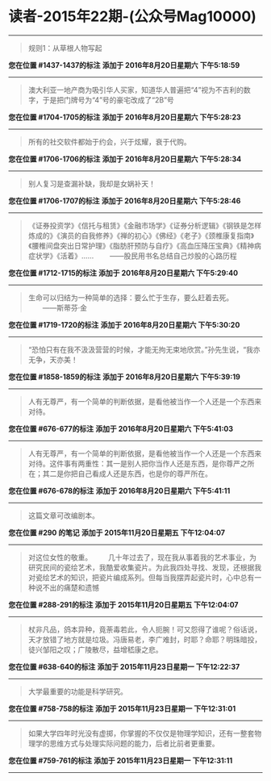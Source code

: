 # 读者-2015年22期-(公众号Mag10000)

---

> 规则1：从草根人物写起

**您在位置 #1437-1437的标注** **添加于 2016年8月20日星期六 下午5:18:59**

---

> 澳大利亚一地产商为吸引华人买家，知道华人普遍把“4”视为不吉利的数字，于是把门牌号为“4”号的豪宅改成了“2B”号

**您在位置 #1704-1705的标注** **添加于 2016年8月20日星期六 下午5:28:23**

---

> 所有的社交软件都始于约会，兴于炫耀，衰于代购。

**您在位置 #1706-1706的标注** **添加于 2016年8月20日星期六 下午5:28:34**

---

> 别人复习是查漏补缺，我却是女娲补天！

**您在位置 #1706-1707的标注** **添加于 2016年8月20日星期六 下午5:28:46**

---

> 《证券投资学》《信托与租赁》《金融市场学》《证券分析逻辑》《钢铁是怎样炼成的》《演员的自我修养》《禅的初心》《佛经》《老子》《颈椎康复指南》《腰椎间盘突出日常护理》《脂肪肝预防与自疗》《高血压降压宝典》《精神病症状学》《活着》…… 　　——股民用书名总结自己炒股的心路历程

**您在位置 #1712-1715的标注** **添加于 2016年8月20日星期六 下午5:29:40**

---

> 生命可以归结为一种简单的选择：要么忙于生存，要么赶着去死。 　　——斯蒂芬·金

**您在位置 #1719-1720的标注** **添加于 2016年8月20日星期六 下午5:30:20**

---

> “恐怕只有在我不汲汲营营的时候，才能无拘无束地欣赏。”孙先生说，“我亦无争，天亦美！

**您在位置 #1858-1859的标注** **添加于 2016年8月20日星期六 下午5:39:19**

---

> 人有无尊严，有一个简单的判断依据，是看他被当作一个人还是一个东西来对待。

**您在位置 #676-677的标注** **添加于 2016年8月20日星期六 下午5:41:03**

---

> 人有无尊严，有一个简单的判断依据，是看他被当作一个人还是一个东西来对待。这件事有两重性：其一是别人把你当作人还是东西，是你尊严之所在；其二是你把自己看成人还是东西，也是你的尊严所在。

**您在位置 #676-678的标注** **添加于 2016年8月20日星期六 下午5:41:11**

---

> 这篇文章可改编剧本。

**您在位置 #290 的笔记** **添加于 2015年11月20日星期五 下午12:04:07**

---

> 对这位女性的敬重。 　　几十年过去了，现在我从事着我的艺术事业，为研究民间的瓷绘艺术，我酷爱收集瓷片。为此我四处寻找、发现，还根据我对瓷绘艺术的知识，把瓷片编成系列。但每当我摆弄起瓷片时，心中总有一种说不出的痛楚和遗憾

**您在位置 #288-291的标注** **添加于 2015年11月20日星期五 下午12:04:07**

---

> 杖非凡品，鸽本异种，竟荼毒若此，令人扼腕！可又怨得了谁呢？俗话说，天才放错了地方就是垃圾。冯唐易老，李广难封，时耶？命耶？明珠暗投，徒兴邹阳之叹；广陵散尽，益增嵇康之悲。

**您在位置 #638-640的标注** **添加于 2015年11月23日星期一 下午12:22:37**

---

> 大学最重要的功能是科学研究。

**您在位置 #758-758的标注** **添加于 2015年11月23日星期一 下午12:31:01**

---

> 如果大学四年时光没有虚掷，你掌握的不仅仅是物理学知识，还有一整套物理学的思维方式与处理实际问题的能力，后者比前者更重要。

**您在位置 #759-761的标注** **添加于 2015年11月23日星期一 下午12:31:11**

---

